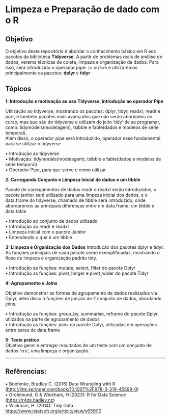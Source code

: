 # Limpeza e Preparação de dado com o R

## Objetivo
O objetivo deste repositório é abordar o conhecimento básico em R aos pacotes da biblioteca **Tidyverse**. A partir de problemas reais de análise de dados, verems técnicas de coleta, limpeza e organização de dados. Para isso,
será introduzido o operador pipe: ````|>```` ou ````%>%```` e utilizaremos principalmente os pacotes: **dplyr** e **tidyr**  

## Tópicos

**1: Introdução e motivação ao uso Tidyverse, introdução ao operador Pipe**

Utilização ao tidyverse, mostrando os pacotes: dplyr, tidyr, readxl, readr e purr, e também pacotes mais avançados que não serão abordados no curso, mas que são do tidyverse e utilizam do jeito ‘tidy’ de se programar,
como: tidymodels(modelagem), tsibble e fable(dados e modelos de série temporal).  
Além disso, o operador pipe será introduzido, operador esse fundamental para se utilizar o tidyverse

• Introdução ao tidyverse  
• Motivação: tidymodels(modelagem), tsibble e fable(dados e modelos de série temporal)  
• Operador Pipe, para que serve e como utilizar

**2: Carregando Conjunto e Limpeza Inicial de dados e um tibble**

Pacote de carregamentos de dados readr e readxl serão introduzidos, o pacote janitor será utilizado para uma limpeza inicial dos dados, e o data.frame do tidyverse, chamado de tibble será introduzido, onde abordaremos as
principais diferenças entre um data.frame, um tibble e data.table

• Introdução ao conjunto de dados utilizado  
• Introdução ao readr e readxl  
• Limpeza Inicial com o pacote Janitor  
• Entendendo o que é um tibble  

**3: Limpeza e Organização dos Dados**
Introducão dos pacotes dplyr e tidyr. As funções principais de cada pacote serão exemplificadas, mostrando o fluxo de limpeza e organização padrão tidy.

• Introdução as funções: mutate, select, filter do pacote Dplyr  
• Introdução as funções: pivot_longer e pivot_wider do pacote Tidyr

**4: Agrupamento e Joins**

Objetivo demonstrar as formas de agrupamento de dados realizados via Dplyr, além disso a funções de junção de 2 conjunto de dados, abordando joins.

• Introdução as funções: group_by, summarise, reframe do pacote Dplyr, utilzados na parte de agrupamento de dados  
• Introdução as funções: joins do pacote Dplyr, utilizadas em operações entre pares de data.frame


**5: Teste prático**  
Objetivo gerar e entregar resultados de um teste com um conjunto de dados ‘cru’, uma limpeza e organização.

______
## Refêrencias:
• Boehmke, Bradley C. (2016) Data Wrangling with R (http://link.springer.com/book/10.1007%2F978-3-319-45599-0)  
• Grolemund, G & Wickham, H (2023): R for Data Science (https://r4ds.hadley.nz)  
• Wickham, H. (2014): Tidy Data https://www.jstatsoft.org/article/view/v059i10
